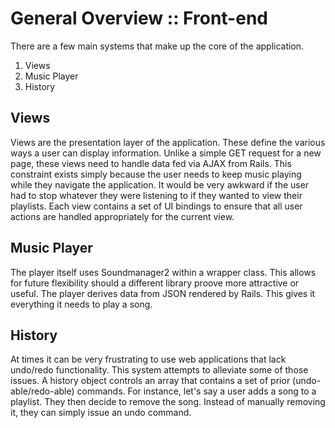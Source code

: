 General Overview :: Front-end
===================================
There are a few main systems that make up the core of the application.

1. Views
2. Music Player
3. History

Views
---------
Views are the presentation layer of the application. These define the various ways a user can display information. Unlike a simple GET request for a new page, these views need to handle data fed via AJAX from Rails. This constraint exists simply because the user needs to keep music playing while they navigate the application. It would be very awkward if the user had to stop whatever they were listening to if they wanted to view their playlists. Each view contains a set of UI bindings to ensure that all user actions are handled appropriately for the current view.

Music Player
---------
The player itself uses Soundmanager2 within a wrapper class. This allows for future flexibility should a different library proove more attractive or useful. The player derives data from JSON rendered by Rails. This gives it everything it needs to play a song.

History
------------
At times it can be very frustrating to use web applications that lack undo/redo functionality. This system attempts to alleviate some of those issues. A history object controls an array that contains a set of prior (undo-able/redo-able) commands. For instance, let's say a user adds a song to a playlist. They then decide to remove the song. Instead of manually removing it, they can simply issue an undo command.